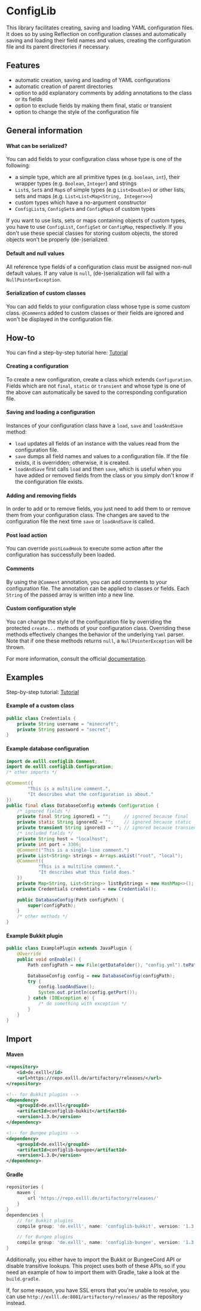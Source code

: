 # ConfigLib
This library facilitates creating, saving and loading YAML configuration files. It does so
by using Reflection on configuration classes and automatically saving and loading their field
names and values, creating the configuration file and its parent directories if necessary.

## Features
- automatic creation, saving and loading of YAML configurations
- automatic creation of parent directories
- option to add explanatory comments by adding annotations to the class or its fields
- option to exclude fields by making them final, static or transient
- option to change the style of the configuration file

## General information
#### What can be serialized?
You can add fields to your configuration class whose type is one of the following:
- a simple type, which are all primitive types (e.g. `boolean`, `int`), their wrapper types (e.g.
`Boolean`, `Integer`) and strings
- `List`s, `Set`s and `Map`s of simple types (e.g `List<Double>`) or other lists, sets and maps
(e.g. `List<List<Map<String, Integer>>>`)
- custom types which have a no-argument constructor
- `ConfigList`s, `ConfigSet`s and `ConfigMap`s of custom types

If you want to use lists, sets or maps containing objects of custom types,
you have to use `ConfigList`, `ConfigSet` or `ConfigMap`, respectively. If you don't use these
special classes for storing custom objects, the stored objects won't be properly (de-)serialized.
#### Default and null values
All reference type fields of a configuration class must be assigned non-null default values.
If any value is `null`, (de-)serialization will fail with a `NullPointerException`.
#### Serialization of custom classes
You can add fields to your configuration class whose type is some custom class.
`@Comment`s added to custom classes or their fields are ignored and won't be
displayed in the configuration file.
## How-to
You can find a step-by-step tutorial here:
[Tutorial](https://github.com/Exlll/ConfigLib/wiki/Tutorial)
#### Creating a configuration
To create a new configuration, create a class which extends `Configuration`. Fields which are
not `final`, `static` or `transient` and whose type is one of the above can automatically be saved
to the corresponding configuration file.
#### Saving and loading a configuration
Instances of your configuration class have a `load`, `save` and `loadAndSave` method:
- `load` updates all fields of an instance with the values read from the configuration file.
- `save` dumps all field names and values to a configuration file. If the file exists, it is
overridden; otherwise, it is created.
- `loadAndSave` first calls `load` and then `save`, which is useful when you have added or
removed fields from the class or you simply don't know if the configuration file exists.
#### Adding and removing fields
In order to add or to remove fields, you just need to add them to or remove them from your
configuration class. The changes are saved to the configuration file the next time `save` or 
`loadAndSave` is called.
#### Post load action
You can override `postLoadHook` to execute some action after the configuration has successfully
been loaded.
#### Comments
By using the `@Comment` annotation, you can add comments to your configuration file. The
annotation can be applied to classes or fields. Each `String` of the passed array is
written into a new line.
#### Custom configuration style
You can change the style of the configuration file by overriding the protected `create...` methods
of your configuration class. Overriding these methods effectively changes the behavior of the
underlying `Yaml` parser. Note that if one these methods returns `null`, a `NullPointerException`
will be thrown.

For more information, consult the official
[documentation](https://bitbucket.org/asomov/snakeyaml/wiki/Documentation).
## Examples
Step-by-step tutorial: [Tutorial](https://github.com/Exlll/ConfigLib/wiki/Tutorial)
#### Example of a custom class
```java
public class Credentials {
    private String username = "minecraft";
    private String password = "secret";
}
```
#### Example database configuration
```java
import de.exlll.configlib.Comment;
import de.exlll.configlib.Configuration;
/* other imports */

@Comment({
        "This is a multiline comment.",
        "It describes what the configuration is about."
})
public final class DatabaseConfig extends Configuration {
    /* ignored fields */
    private final String ignored1 = "";     // ignored because final
    private static String ignored2 = "";    // ignored because static
    private transient String ignored3 = ""; // ignored because transient
    /* included fields */
    private String host = "localhost";
    private int port = 3306;
    @Comment("This is a single-line comment.")
    private List<String> strings = Arrays.asList("root", "local");
    @Comment({
            "This is a multiline comment.",
            "It describes what this field does."
    })
    private Map<String, List<String>> listByStrings = new HashMap<>();
    private Credentials credentials = new Credentials();

    public DatabaseConfig(Path configPath) {
        super(configPath);
    }
    /* other methods */
}
```
#### Example Bukkit plugin
```java
public class ExamplePlugin extends JavaPlugin {
    @Override
    public void onEnable() {
        Path configPath = new File(getDataFolder(), "config.yml").toPath();

        DatabaseConfig config = new DatabaseConfig(configPath);
        try {
            config.loadAndSave();
            System.out.println(config.getPort());
        } catch (IOException e) {
            /* do something with exception */
        }
    }
}
```

## Import
#### Maven
```xml
<repository>
    <id>de.exlll</id>
    <url>https://repo.exlll.de/artifactory/releases/</url>
</repository>

<!-- for Bukkit plugins -->
<dependency>
    <groupId>de.exlll</groupId>
    <artifactId>configlib-bukkit</artifactId>
    <version>1.3.0</version>
</dependency>

<!-- for Bungee plugins -->
<dependency>
    <groupId>de.exlll</groupId>
    <artifactId>configlib-bungee</artifactId>
    <version>1.3.0</version>
</dependency>
```
#### Gradle
```groovy
repositories {
    maven {
        url 'https://repo.exlll.de/artifactory/releases/'
    }
}
dependencies {
    // for Bukkit plugins
    compile group: 'de.exlll', name: 'configlib-bukkit', version: '1.3.0'

    // for Bungee plugins
    compile group: 'de.exlll', name: 'configlib-bungee', version: '1.3.0'
}
```
Additionally, you either have to import the Bukkit or BungeeCord API
or disable transitive lookups. This project uses both of these APIs, so if you
need an example of how to import them with Gradle, take a look at the `build.gradle`.

If, for some reason, you have SSL errors that you're unable to resolve, you can
use `http://exlll.de:8081/artifactory/releases/` as the repository instead.
